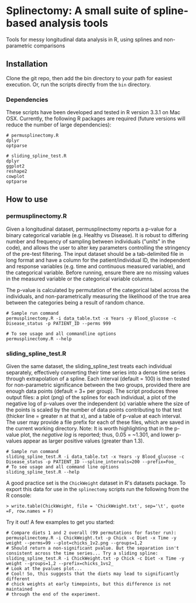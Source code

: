 Splinectomy: A small suite of spline-based analysis tools
=======
Tools for messy longitudinal data analysis in R, using splines and non-parametric comparisons

## Installation
Clone the git repo, then add the bin directory to your path for easiest execution. Or, run the scripts directly from the `bin` directory.
### Dependencies
These scripts have been developed and tested in R version 3.3.1 on Mac OSX. Currently, the following R packages are required (future versions will reduce the number of large dependencies):
```
# permusplinectomy.R
dplyr
optparse

# sliding_spline_test.R
dplyr
ggplot2
reshape2
cowplot
optparse
```
## How to use
### permusplinectomy.R
Given a longitudinal dataset, permusplinectomy reports a p-value for a binary categorical variable (e.g. Healthy vs Disease). It is robust to differing number and frequency of sampling between individuals ("units" in the code), and allows the user to alter key parameters controlling the stringency of the pre-test filtering. The input dataset should be a tab-delimited file in long format and have a column for the patient/individual ID, the independent and response variables (e.g. time and continuous measured variable), and the categorical variable. Before running, ensure there are no missing values in the measured variable or the categorical variable columns.

The p-value is calculated by permutation of the categorical label across the individuals, and non-parametrically measuring the likelihood of the true area between the categories being a result of random chance.
```
# Sample run command
permusplinectomy.R -i data_table.txt -x Years -y Blood_glucose -c Disease_status -p PATIENT_ID --perms 999

# To see usage and all commandline options
permusplinectomy.R --help
```
### sliding_spline_test.R
Given the same dataset, the sliding_spline_test treats each individual separately, effectively converting their time series into a dense time series through extrapolation of a spline. Each interval (default = 100) is then tested for non-parametric significance between the two groups, provided there are enough data points (default = 3+ per group). The script produces three output files: a plot (png) of the splines for each individual, a plot of the negative log of p-values over the independent (x) variable where the size of the points is scaled by the number of data points contributing to that test (thicker line = greater n at that x), and a table of p-value at each interval. The user may provide a file prefix for each of these files, which are saved in the current working directory.
Note: It is worth highlighting that in the p-value plot, the *negative log* is reported; thus, 0.05 = ~1.301, and lower p-values appear as larger positive values (greater than 1.3).
```
# Sample run command
sliding_spline_test.R -i data_table.txt -x Years -y Blood_glucose -c Disease_status -p PATIENT_ID --spline_intervals=200 --prefix=Foo_
# To see usage and all command line options
sliding_spline_test.R --help
```
A good practice set is the `ChickWeight` dataset in R's datasets package. To export this data for use in the `splinectomy` scripts run the following from the R console:
```
> write.table(ChickWeight, file = 'ChickWeight.txt', sep='\t', quote =F, row.names = F)
```
Try it out! A few examples to get you started:
```
# Compare diets 1 and 2 overall (99 permutations for faster run):
permusplinectomy.R -i ChickWeight.txt -p Chick -c Diet -x Time -y weight --perms=99 --plot=chicks_1v2.png --groups=1,2
# Should return a non-significant pvalue. But the separation isn't consistent across the time series... Try a sliding spline:
sliding_spline_test.R -i ChickWeight.txt -p Chick -c Diet -x Time -y weight --groups=1,2 --prefix=chicks_1vs2_
# Look at the pvalues plot...
# Cool! So, this suggests that the diets may lead to significantly different 
# chick weights at early timepoints, but this difference is not maintained 
# through the end of the experiment.
```
